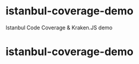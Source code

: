 istanbul-coverage-demo
===========

Istanbul Code Coverage &amp; Kraken.JS demo
# istanbul-coverage-demo
